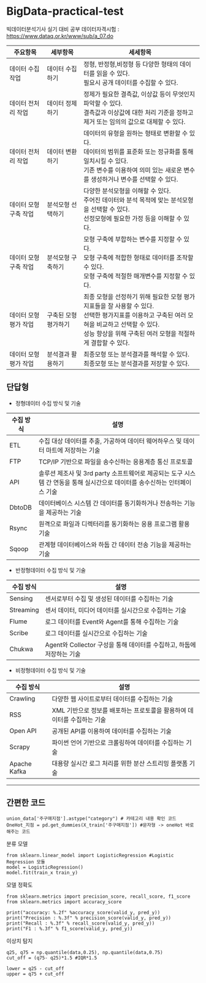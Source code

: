 # BigData-practical-test
빅데이터분석기사 실기 대비 공부 데이터자격시험 : https://www.dataq.or.kr/www/sub/a_07.do

|주요항목|세부항목|세세항목|
|---------|-------|-------|
|데이터 수집 작업| 데이터 수집하기 | 정형, 반정형,비정형 등 다양한 형태의 데이터를 읽을 수 있다. <br> 필요시 공개 데이터를 수집할 수 있다.|
|데이터 전처리 작업| 데이터 정제하기 | 정제가 필요한 결측값, 이상값 등이 무엇인지 파악할 수 있다. <br> 결측값과 이상값에 대한 처리 기준을 정하고 제거 또는 임의의 값으로 대체할 수 있다.|
|데이터 전처리 작업|데이터 변환하기| 데이터의 유형을 원하는 형태로 변환할 수 있다. <br> 데이터의 범위를 표준화 또는 정규화를 통해 일치시킬 수 있다. <br> 기존 변수를 이용하여 의미 있는 새로운 변수를 생성하거나 변수를 선택할 수 있다.|
|데이터 모형 구축 작업|분석모형 선택하기| 다양한 분석모형을 이해할 수 있다. <br> 주어진 데이터와 분석 목적에 맞는 분석모형을 선택할 수 있다. <br> 선정모형에 필요한 가정 등을 이해할 수 있다.|
|데이터 모형 구축 작업| 분석모형 구축하기| 모형 구축에 부합하는 변수를 지정할 수 있다.<br> 모형 구축에 적합한 형태로 데이터를 조작할 수 있다. <br> 모형 구축에 적절한 매개변수를 지정할 수 있다.|
|데이터 모형 평가 작업| 구축된 모형 평가하기 | 최종 모형을 선정하기 위해 필요한 모형 평가 지표들을 잘 사용할 수 있다. <br> 선택한 평가지표를 이용하고 구축된 여러 모혀을 비교하고 선택할 수 있다. <br> 성능 향상을 위해 구축된 여러 모형을 적절하게 결합할 수 있다. |
|데이터 모형 평가 작업| 분석결과 활용하기| 최종모형 또는 분석결과를 해석할 수 있다. <br> 최종모형 또는 분석결과를 저장할 수 있다.|







## 단답형
+ 정형데이터 수집 방식 및 기술  

|수집 방식|설명|
|------|-----|
|ETL| 수집 대상 데이터를 추출, 가공하여 데이터 웨어하우스 및 데이터 마트에 저장하는 기술|
|FTP| TCP/IP 기반으로 파일을 송수신하는 응용계층 통신 프로토콜|
|API| 솔루션 제조사 및 3rd party 소프트웨어로 제공되는 도구 시스템 간 연동을 통해 실시간으로 데이터를 송수신하는 인터페이스 기술|
|DbtoDB| 데이터베이스 시스템 간 데이터를 동기화하거나 전송하는 기능을 제공하는 기술|
|Rsync| 원격으로 파일과 디렉터리를 동기화하는 응용 프로그램 활용 기술|
|Sqoop| 관계형 데이터베이스와 하둡 간 데이터 전송 기능을 제공하는 기술|

+ 반정형데이터 수집 방식 및 기술

|수집 방식|설명|
|------|-----|
|Sensing| 센서로부터 수집 및 생성된 데이터를 수집하는 기술|
|Streaming|센서 데이터, 미디어 데이터를 실시간으로 수집하는 기술|
|Flume| 로그 데이터를 Event와 Agent를 통해 수집하는 기술|
|Scribe| 로그 데이터를 실시간으로 수집하는 기술|
|Chukwa| Agent와 Collector 구성을 통해 데이터를 수집하고, 하둡에 저장하는 기술 |

+ 비정형데이터 수집 방식 및 기술

|수집 방식|설명|
|------|-----|
|Crawling| 다양한 웹 사이트로부터 데이터를 수집하는 기술|
|RSS| XML 기반으로 정보를 배포하는 프로토콜을 활용하여 데이터를 수집하는 기술|
|Open API| 공개된 API를 이용하여 데이터를 수집하는 기술|
|Scrapy| 파이썬 언어 기반으로 크롤링하여 데이터를 수집하는 기술|
|Apache Kafka| 대용량 실시간 로그 처리를 위한 분산 스트리밍 플랫폼 기술 |



________________________________________
## 간편한 코드


    union_data['주구매지점'].astype("category") # 카테고리 내용 확인 코드
    OneHot_지점 = pd.get_dummies(X_train['주구매지점']) #문자형 -> oneHot 바로 해주는 코드 
    
    
 분류 모델
    
    from sklearn.linear_model import LogisticRegression #Logistic Regression 모듈
    model = LogisticRegression()
    model.fit(train_x train_y)
    
모델 정확도 
       
    from sklearn.metrics import precision_score, recall_score, f1_score
    from sklearn.metrics import accuracy_score
    
    print("accuracy: %.2f" %accuracy_score(valid_y, pred_y))
    print("Precision : %.3f" % precision_score(valid_y, pred_y))
    print("Recall : %.3f" % recall_score(valid_y, pred_y))
    print("F1 : %.3f" % f1_score(valid_y, pred_y))
    
이상치 탐지
    
    q25, q75 = np.quantile(data,0.25), np.quantile(data,0.75)
    cut_off = (q75- q25)*1.5 #IQR*1.5

    lower = q25 - cut_off 
    upper = q75 + cut_off
